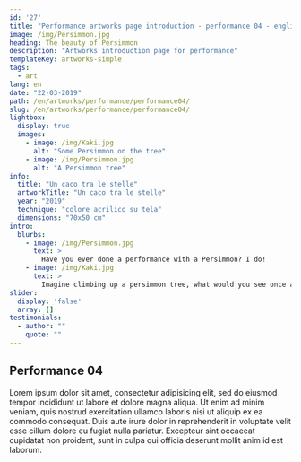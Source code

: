 ```yaml
---
id: '27'
title: "Performance artworks page introduction - performance 04 - english"
image: /img/Persimmon.jpg
heading: The beauty of Persimmon
description: "Artworks introduction page for performance"
templateKey: artworks-simple
tags:
  - art
lang: en
date: "22-03-2019"
path: /en/artworks/performance/performance04/
slug: /en/artworks/performance/performance04/
lightbox:
  display: true
  images:
    - image: /img/Kaki.jpg
      alt: "Some Persimmon on the tree"
    - image: /img/Persimmon.jpg
      alt: "A Persimmon tree"
info:
  title: "Un caco tra le stelle"
  artworkTitle: "Un caco tra le stelle"
  year: "2019"
  technique: "colore acrilico su tela"
  dimensions: "70x50 cm"  
intro:
  blurbs:
    - image: /img/Persimmon.jpg
      text: >
        Have you ever done a performance with a Persimmon? I do!
    - image: /img/Kaki.jpg
      text: >
        Imagine climbing up a persimmon tree, what would you see once at the top?
slider:
  display: 'false'
  array: []
testimonials:
  - author: ""
    quote: ""
---
```


## Performance 04

Lorem ipsum dolor sit amet, consectetur adipisicing elit, sed do eiusmod tempor incididunt ut labore et dolore magna aliqua. Ut enim ad minim veniam, quis nostrud exercitation ullamco laboris nisi ut aliquip ex ea commodo consequat. Duis aute irure dolor in reprehenderit in voluptate velit esse cillum dolore eu fugiat nulla pariatur. Excepteur sint occaecat cupidatat non proident, sunt in culpa qui officia deserunt mollit anim id est laborum.
